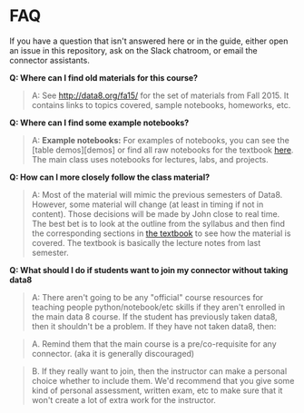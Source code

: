 # FAQ
If you have a question that isn't answered here or in the guide, either open an issue in this repository, ask on the Slack chatroom, or email the connector assistants.

**Q: Where can I find old materials for this course?**
    
> A: See http://data8.org/fa15/ for the set of materials from Fall 2015. It contains links to topics covered, sample notebooks, homeworks, etc.

**Q: Where can I find some example notebooks?**
    
> A: **Example notebooks:** For examples of notebooks, you can see
the [table demos][demos] or find all raw notebooks for the textbook [here](https://github.com/data-8/textbook/tree/gh-pages/notebooks). The main class uses notebooks for lectures, labs, and projects.

**Q: How can I more closely follow the class material?**
    
> A: Most of the material will mimic the previous semesters of Data8. However, some material will change (at least in timing if not in content). Those decisions will be made by John close to real time. The best bet is to look at the outline from the syllabus and then find the corresponding sections in [the textbook](http://www.inferentialthinking.com) to see how the material is covered. The textbook is basically the lecture notes from last semester.

**Q: What should I do if students want to join my connector without taking data8**
    
> A: There aren't going to be any "official" course resources for teaching people python/notebook/etc skills if they aren't enrolled in the main data 8 course. If the student has previously taken data8, then it shouldn't be a problem. If they have not taken data8, then:

> A. Remind them that the main course is a pre/co-requisite for any connector. (aka it is generally discouraged)

> B. If they really want to join, then the instructor can make a personal choice whether to include them. We'd recommend that you give some kind of personal assessment, written exam, etc to make sure that it won't create a lot of extra work for the instructor.
